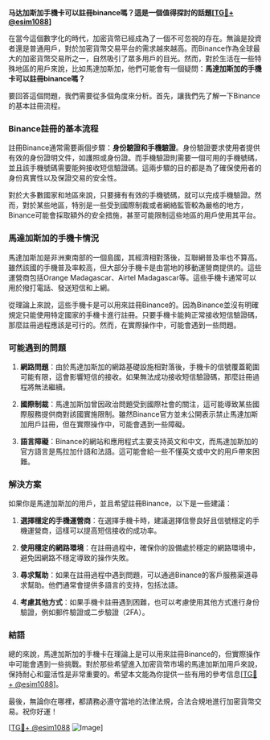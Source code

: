 **马达加斯加手機卡可以註冊binance嗎？這是一個值得探討的話題[[TG💪+ @esim1088](https://t.me/s/esim1088)]**

在當今這個數字化的時代，加密貨幣已經成為了一個不可忽視的存在。無論是投資者還是普通用戶，對於加密貨幣交易平台的需求越來越高。而Binance作為全球最大的加密貨幣交易所之一，自然吸引了眾多用戶的目光。然而，對於生活在一些特殊地區的用戶來說，比如馬達加斯加，他們可能會有一個疑問：**馬達加斯加的手機卡可以註冊binance嗎？**

要回答這個問題，我們需要從多個角度來分析。首先，讓我們先了解一下Binance的基本註冊流程。

### Binance註冊的基本流程

註冊Binance通常需要兩個步驟：**身份驗證和手機驗證**。身份驗證要求使用者提供有效的身份證明文件，如護照或身份證。而手機驗證則需要一個可用的手機號碼，並且該手機號碼需要能夠接收短信驗證碼。這兩步驟的目的都是為了確保使用者的身份真實性以及保證交易的安全性。

對於大多數國家和地區來說，只要擁有有效的手機號碼，就可以完成手機驗證。然而，對於某些地區，特別是一些受到國際制裁或者網絡監管較為嚴格的地方，Binance可能會採取額外的安全措施，甚至可能限制這些地區的用戶使用其平台。

### 馬達加斯加的手機卡情況

馬達加斯加是非洲東南部的一個島國，其經濟相對落後，互聯網普及率也不算高。雖然該國的手機普及率較高，但大部分手機卡是由當地的移動運營商提供的。這些運營商包括Orange Madagascar、Airtel Madagascar等。這些手機卡通常可以用於撥打電話、發送短信和上網。

從理論上來說，這些手機卡是可以用來註冊Binance的。因為Binance並沒有明確規定只能使用特定國家的手機卡進行註冊。只要手機卡能夠正常接收短信驗證碼，那麼註冊過程應該是可行的。然而，在實際操作中，可能會遇到一些問題。

### 可能遇到的問題

1. **網路問題**：由於馬達加斯加的網路基礎設施相對落後，手機卡的信號覆蓋範圍可能有限，這會影響短信的接收。如果無法成功接收短信驗證碼，那麼註冊過程將無法繼續。
   
2. **國際制裁**：馬達加斯加曾因政治問題受到國際社會的關注，這可能導致某些國際服務提供商對該國實施限制。雖然Binance官方並未公開表示禁止馬達加斯加用戶註冊，但在實際操作中，可能會遇到一些障礙。

3. **語言障礙**：Binance的網站和應用程式主要支持英文和中文，而馬達加斯加的官方語言是馬拉加什語和法語。這可能會給一些不懂英文或中文的用戶帶來困難。

### 解決方案

如果你是馬達加斯加的用戶，並且希望註冊Binance，以下是一些建議：

1. **選擇穩定的手機運營商**：在選擇手機卡時，建議選擇信譽良好且信號穩定的手機運營商，這樣可以提高短信接收的成功率。

2. **使用穩定的網路環境**：在註冊過程中，確保你的設備處於穩定的網路環境中，避免因網路不穩定導致的操作失敗。

3. **尋求幫助**：如果在註冊過程中遇到問題，可以通過Binance的客戶服務渠道尋求幫助。他們通常會提供多語言的支持，包括法語。

4. **考慮其他方式**：如果手機卡註冊遇到困難，也可以考慮使用其他方式進行身份驗證，例如郵件驗證或二步驗證（2FA）。

### 結語

總的來說，馬達加斯加的手機卡在理論上是可以用來註冊Binance的，但實際操作中可能會遇到一些挑戰。對於那些希望進入加密貨幣市場的馬達加斯加用戶來說，保持耐心和靈活性是非常重要的。希望本文能為你提供一些有用的參考信息[[TG💪+ @esim1088](https://t.me/s/esim1088)]。

最後，無論你在哪裡，都請務必遵守當地的法律法規，合法合規地進行加密貨幣交易。祝你好運！

[[TG💪+ @esim1088](https://t.me/s/esim1088) ![Image](https://i.postimg.cc/4NQfJmqS/Snipaste-2025-05-13-00-14-12.png)]